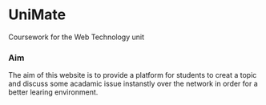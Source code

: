 # UniMate
Coursework for the Web Technology unit

### Aim
The aim of this website is to provide a platform for students to creat a topic and discuss some acadamic issue instanstly over the network in order for a better learing environment.
